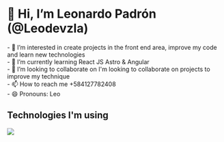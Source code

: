<h1>👋 Hi, I’m Leonardo Padrón (@Leodevzla)</h1>
- 👀 I’m interested in create projects in the front end area, improve my code and learn new technologies <br>
- 🌱 I’m currently learning React JS Astro & Angular<br>
- 💞️ I’m looking to collaborate on I'm looking to collaborate on projects to improve my technique<br>
- 📫 How to reach me +584127782408<br>
- 😄 Pronouns: Leo<br>
<section style: justify-content: center;>
<h2>Technologies I'm using</h2>
<img src="https://skillicons.dev/icons?i=html,css,js,astro,git,react,angular,wasm)](https://skillicons.dev">
</section>
<!---
Leodevzla/Leodevzla is a ✨ special ✨ repository because its `README.md` (this file) appears on your GitHub profile.
You can click the Preview link to take a look at your changes.
--->
